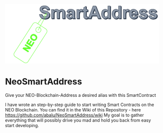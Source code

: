 ![alt text](https://github.com/abalu/NeoSmartAddress/blob/master/img/smartAddress.PNG)

# NeoSmartAddress
Give your NEO-Blockchain-Address a desired alias with this SmartContract

I have wrote an step-by-step guide to start writing Smart Contracts on the NEO Blockchain. 
You can find it in the Wiki of this Repository - here https://github.com/abalu/NeoSmartAddress/wiki
My goal is to gather everything that will possibly drive you mad and hold you back from easy start developing.
